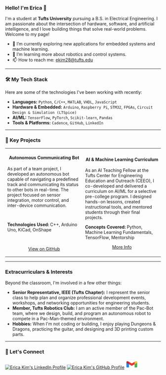 ### Hello! I'm Erica 👋

I'm a student at **Tufts University** pursuing a B.S. in Electrical Engineering. I am passionate about the intersection of hardware, software, and artificial intelligence, and I love building things that solve real-world problems. Welcome to my page!

- 🔭 I’m currently exploring new applications for embedded systems and machine learning.
- 🌱 I’m learning more about robotics and control systems.
- 📫 How to reach me: [ekim28@tufts.edu](mailto:your.email@tufts.edu)

---

### 🛠️ My Tech Stack

Here are some of the technologies I've been working with recently:

* **Languages:** `Python`, `C/C++`, `MATLAB`, `VHDL`, `JavaScript` 
* **Hardware & Embedded:** `Arduino`, `Raspberry Pi`, `STM32`, `FPGAs`, `Circuit Design & Simulation (LTSpice)`
* **AI/ML:** `TensorFlow`, `PyTorch`, `Scikit-learn`, `Pandas`
* **Tools & Platforms:** `Cadence`, `GitHub`, `LinkedIn`

---

### 🚀 Key Projects

<table>
<tr>
<td width="50%">
<h4 align="center">Autonomous Communicating Bot</h4>
<p>As part of a team project, I developed an autonomous bot capable of navigating a predefined track and communicating its status to other bots in real-time. The project focused on sensor integration, motor control, and inter-device communication.</p>
<br>
<p><b>Technologies Used:</b> C++, Arduino Uno, KiCad, OnShape </p>
<br>
<p align="center">
<a href="https://github.com/Pot8tr2/Junior-Design">View on GitHub</a>
</p>
</td>
<td width="50%">
<h4 align="center">AI & Machine Learning Curriculum</h4>
<p>As an AI Teaching Fellow at the Tufts Center for Engineering Education and Outreach (CEEO), I co-developed and delivered a curriculum on AI/ML for a selective pre-college program. I designed hands-on lessons, created instructional tools, and mentored students through their final projects.</p>
<p><b>Concepts Covered:</b> Python, Machine Learning Fundamentals, TensorFlow, Mentorship</p>
<p align="center">
<a href="https://universitycollege.tufts.edu/pre-college/browse/engineering-artificial-intelligence">More Info</a>
</p>
</td>
</tr>
</table>

---

###  Extracurriculars & Interests

Beyond the classroom, I'm involved in a few other things:

* **Senior Representative, IEEE (Tufts Chapter):** I represent the senior class to help plan and organize professional development events, workshops, and networking opportunities for engineering students.
* **Member, Tufts Robotics Club:** I am an active member of the Pac-Bot team, where we design, build, and program an autonomous robot to compete in a Pac-Man-themed environment.
* **Hobbies:** When I'm not coding or building, I enjoy playing Dungeons & Dragons, practicing the guitar, and designing and 3D printing custom parts.

---

### 💬 Let's Connect

<p align="left">
  <a href="https://www.linkedin.com/in/erica-kim-55a64524b/" target="blank"><img src="https://raw.githubusercontent.com/rahuldkjain/github-profile-readme-generator/main/src/images/icons/Social/linked-in-alt.svg" alt="Erica Kim's LinkedIn Profile" height="30" width="40" /></a>
  <a href="https://github.com/EricaMKim" target="blank"><img src="https://raw.githubusercontent.com/rahuldkjain/github-profile-readme-generator/main/src/images/icons/Social/github.svg" alt="Erica Kim's GitHub Profile" height="30" width="40" /></a>
  <a href="mailto:ekim28@tufts.edu" target="blank"><img src="https://raw.githubusercontent.com/rahuldkjain/github-profile-readme-generator/main/src/images/icons/Social/gmail.svg" alt="Email Erica Kim" height="30" width="40" /></a>
</p>
